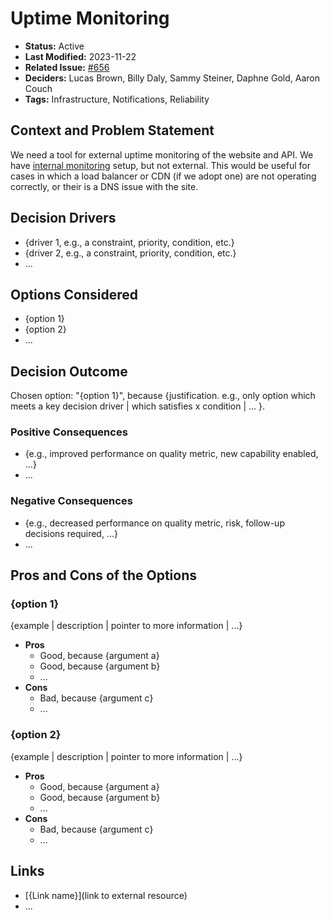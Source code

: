 # Uptime Monitoring

- **Status:** Active
- **Last Modified:** 2023-11-22
- **Related Issue:** [#656](https://github.com/HHS/simpler-grants-gov/issues/656)
- **Deciders:** Lucas Brown, Billy Daly, Sammy Steiner, Daphne Gold, Aaron Couch
- **Tags:** Infrastructure, Notifications, Reliability

## Context and Problem Statement

We need a tool for external uptime monitoring of the website and API. We have [internal monitoring](https://github.com/HHS/simpler-grants-gov/blob/main/infra/modules/monitoring/main.tf) setup, but not external. This would be useful for cases in which a load balancer or CDN (if we adopt one) are not operating correctly, or their is a DNS issue with the site.

## Decision Drivers <!-- RECOMMENDED -->

- {driver 1, e.g., a constraint, priority, condition, etc.}
- {driver 2, e.g., a constraint, priority, condition, etc.}
- ...

## Options Considered

- {option 1}
- {option 2}
- ...

## Decision Outcome <!-- REQUIRED -->

Chosen option: "{option 1}", because {justification. e.g., only option which meets a key decision driver | which satisfies x condition | ... }.

### Positive Consequences <!-- OPTIONAL -->

- {e.g., improved performance on quality metric, new capability enabled, ...}
- ...

### Negative Consequences <!-- OPTIONAL -->

- {e.g., decreased performance on quality metric, risk, follow-up decisions required, ...}
- ...

## Pros and Cons of the Options <!-- OPTIONAL -->

### {option 1}

{example | description | pointer to more information | ...} <!-- OPTIONAL -->

- **Pros**
  - Good, because {argument a}
  - Good, because {argument b}
  - ...
- **Cons**
  - Bad, because {argument c}
  - ...

### {option 2}

{example | description | pointer to more information | ...} <!-- OPTIONAL -->

- **Pros**
  - Good, because {argument a}
  - Good, because {argument b}
  - ...
- **Cons**
  - Bad, because {argument c}
  - ...

## Links <!-- OPTIONAL -->

- [{Link name}](link to external resource)
- ...
